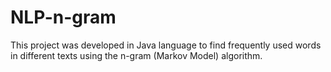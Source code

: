 # NLP-n-gram
This project was developed in Java language to find frequently used words in different texts using the n-gram (Markov Model) algorithm.
